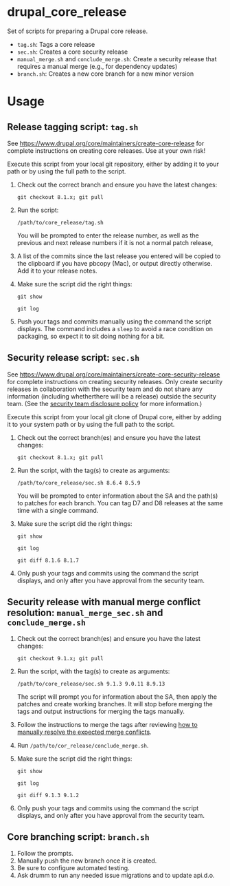 # drupal_core_release
Set of scripts for preparing a Drupal core release.

- `tag.sh`: Tags a core release
- `sec.sh`: Creates a core security release
- `manual_merge.sh` and `conclude_merge.sh`: Create a security release that requires a manual merge (e.g., for dependency updates)
- `branch.sh`: Creates a new core branch for a new minor version

Usage
=====

Release tagging script: `tag.sh`
----------------------------------

See https://www.drupal.org/core/maintainers/create-core-release for complete
instructions on creating core releases. Use at your own risk!

Execute this script from your local git repository, either by adding it to your
path or by using the full path to the script.

1. Check out the correct branch and ensure you have the latest changes:

   `git checkout 8.1.x; git pull`

2. Run the script:

   `/path/to/core_release/tag.sh`

   You will be prompted to enter the release number, as well as the previous and
   next release numbers if it is not a normal patch release,
   
3. A list of the commits since the last release you entered  will be copied to
   the clipboard if you have pbcopy (Mac), or output directly otherwise. Add
   it to your release notes.

4. Make sure the script did the right things:

   `git show`
   
   `git log`

5. Push your tags and commits manually using the command the script displays. The
   command includes a `sleep` to avoid a race condition on packaging, so expect it
   to sit doing nothing for a bit.

Security release script: `sec.sh`
----------------------------------

See https://www.drupal.org/core/maintainers/create-core-security-release for
complete instructions on creating security releases. Only create security
releases in collaboration with the security team and do not share any
information (including whetherthere will be a release) outside the security
team. (See the
[security team disclosure policy](https://www.drupal.org/drupal-security-team/security-team-procedures/drupal-security-team-disclosure-policy-for-security)
for more information.)

Execute this script from your local git clone of Drupal core, either by
adding it to your system path or by using the full path to the script.

1. Check out the correct branch(es) and ensure you have the latest changes:

   `git checkout 8.1.x; git pull`
   
2. Run the script, with the tag(s) to create as arguments:

   `/path/to/core_release/sec.sh 8.6.4 8.5.9`

   You will be prompted to enter information about the SA and the path(s) to patches for each branch. You can tag D7 and D8 releases at the same time with a single command.

3. Make sure the script did the right things:

   `git show`

   `git log`
   
   `git diff 8.1.6 8.1.7`
   
4. Only push your tags and commits using the command the script displays, and
    only after you have approval from the security team.

Security release with manual merge conflict resolution: `manual_merge_sec.sh` and `conclude_merge.sh`
-----------------------------------------------------------------------------
1. Check out the correct branch(es) and ensure you have the latest changes:

   `git checkout 9.1.x; git pull`

2. Run the script, with the tag(s) to create as arguments:

   `/path/to/core_release/sec.sh 9.1.3 9.0.11 8.9.13`

   The script will prompt you for information about the SA, then apply the
   patches and create working branches. It will stop before merging the tags
   and output instructions for merging the tags manually.

3. Follow the instructions to merge the tags after reviewing
   [how to manually resolve the expected merge conflicts](https://www.drupal.org/core/maintainers/create-core-security-release/dep-update#release).

4. Run `/path/to/cor_release/conclude_merge.sh`.

5. Make sure the script did the right things:

   `git show`

   `git log`

   `git diff 9.1.3 9.1.2`

6. Only push your tags and commits using the command the script displays, and
    only after you have approval from the security team.


Core branching script: `branch.sh`
----------------------------------

1. Follow the prompts.
2. Manually push the new branch once it is created.
3. Be sure to configure automated testing.
4. Ask drumm to run any needed issue migrations and to update api.d.o.
